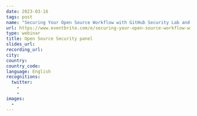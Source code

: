 ```yaml
---
date: 2023-03-16
tags: post
name: "Securing Your Open Source Workflow with GitHub Security Lab and Snyk"
url: https://www.eventbrite.com/e/securing-your-open-source-workflow-with-github-security-lab-and-snyk-tickets-532730861347?aff=ebdsoporgprofile
type: webinar
title: Open Source Security panel
slides_url:
recording_url: 
city: 
country: 
country_code: 
language: English
recognitions:
  twitter:
    - 
    - 
images:
  - 
---
```

